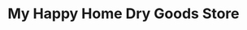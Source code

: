 ---
title: "My Happy Home Dry Goods Store"
url: /general-trias/my-happy-home-dry-goods-store/
shop: supermarket
---